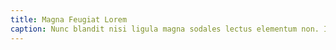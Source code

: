 ```yaml
---
title: Magna Feugiat Lorem
caption: Nunc blandit nisi ligula magna sodales lectus elementum non. Integer id venenatis velit.
---
```



